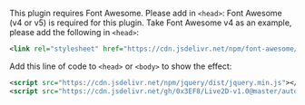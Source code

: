 This plugin requires Font Awesome.
Please add in `<head>`:
Font Awesome (v4 or v5) is required for this plugin. Take Font Awesome v4 as an example, please add the following in `<head>`:
````xml
<link rel="stylesheet" href="https://cdn.jsdelivr.net/npm/font-awesome/css/font-awesome.min.css">
````
Add this line of code to `<head>` or `<body>` to show the effect:
````xml
<script src="https://cdn.jsdelivr.net/npm/jquery/dist/jquery.min.js"></script>
<script src="https://cdn.jsdelivr.net/gh/0x3EF8/Live2D-v1.0@master/autoload.js"></script>
````


